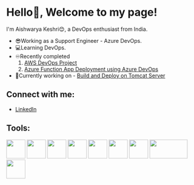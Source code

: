 # Hello👋, Welcome to my page!
I'm Aishwarya Keshri😊, a DevOps enthusiast from India.

* 😎Working as a Support Engineer - Azure DevOps.
* 💻Learning DevOps.
* ♾Recently completed 
  1. [AWS DevOps Project](https://github.com/Aishwarya-Portfolio/AWSDevOpsProject)
  2. [Azure Function App Deployment using Azure DevOps](https://github.com/Aishwarya-Portfolio/Azure-Function-App-Deployment)
* 🤩Currently working on - [Build and Deploy on Tomcat Server](https://github.com/Aishwarya-Portfolio/webdeploy_project)

## Connect with me:
* [LinkedIn](https://www.linkedin.com/in/aishwarya-keshri-93b24314a/)

## Tools:
<img src="https://user-images.githubusercontent.com/91592578/228264548-b84c841a-c0a1-4ad0-84e9-15c48dbf018d.png" width=50 height=50> <img src="https://user-images.githubusercontent.com/91592578/228264091-65228c2c-d45e-49e9-bd67-13591a5d0437.png" width=50 height=50> <img src="https://user-images.githubusercontent.com/91592578/228268768-77abb488-0881-48f3-a9b2-09a905201ee1.png" width=50 height=50> <img src="https://user-images.githubusercontent.com/91592578/228268293-2ecb9302-b4cf-4481-83e9-d6d086d15383.png" width=50 height=50> <img src="https://user-images.githubusercontent.com/91592578/228270030-a5b6a860-1823-4b77-85f4-b39a01884d6d.png" width=50 height=50> <img src="https://user-images.githubusercontent.com/91592578/228270609-0d88dcae-c539-4f4b-aa64-e4e113b64ab9.png" width=50 height=50> <img src="https://user-images.githubusercontent.com/91592578/233184061-283107ae-9af1-4794-8c0a-afee8e975e7d.png" width=50 height=50>
<img src="https://user-images.githubusercontent.com/91592578/228271206-76a3843f-56ff-4017-86e9-62a524261ac6.png" width=100 height=50> <img src="https://user-images.githubusercontent.com/91592578/228271423-04cc2300-9530-4937-a30b-df90a4a2b344.png" width=50 height=50>









